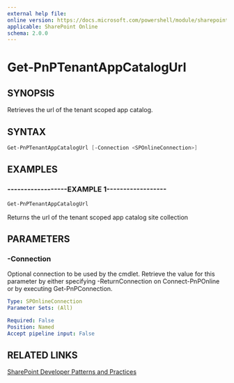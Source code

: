 ```yaml
---
external help file:
online version: https://docs.microsoft.com/powershell/module/sharepoint-pnp/get-pnptenantappcatalogurl
applicable: SharePoint Online
schema: 2.0.0
---
```

# Get-PnPTenantAppCatalogUrl

## SYNOPSIS
Retrieves the url of the tenant scoped app catalog.

## SYNTAX

```powershell
Get-PnPTenantAppCatalogUrl [-Connection <SPOnlineConnection>]
```

## EXAMPLES

### ------------------EXAMPLE 1------------------
```powershell
Get-PnPTenantAppCatalogUrl
```

Returns the url of the tenant scoped app catalog site collection

## PARAMETERS

### -Connection
Optional connection to be used by the cmdlet. Retrieve the value for this parameter by either specifying -ReturnConnection on Connect-PnPOnline or by executing Get-PnPConnection.

```yaml
Type: SPOnlineConnection
Parameter Sets: (All)

Required: False
Position: Named
Accept pipeline input: False
```

## RELATED LINKS

[SharePoint Developer Patterns and Practices](https://aka.ms/sppnp)
